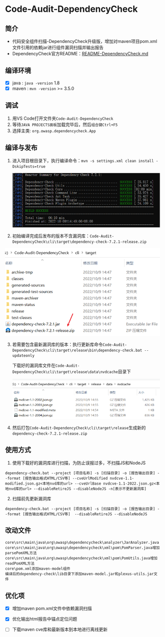 # Code-Audit-DependencyCheck

## 简介
- 代码安全组件扫描-DependencyCheck升级版，增加对maven项目pom.xml文件引用的依赖jar进行组件漏洞扫描并输出报告
- DependencyCheck官方README：[README-DependencyCheck.md](./README-DependencyCheck.md)

## 编译环境

- [x] java :  `java -version` 1.8
- [x] maven :  `mvn -version` >= 3.5.0

## 调试

1. 用VS Code打开文件夹```Code-Audit-DependencyCheck```
2. 等待```JAVA PROJECTS面板```加载完毕后，然后```组合键Ctrl+F5```
3. 选择主类: ```org.owasp.dependencycheck.App```

## 编译与发布

1. 进入项目根目录下，执行编译命令：```mvn -s settings.xml clean install -DskipTests=true```

   ![image-20221009145318829](./README.assets/image-20221009145318829.png)

   

2. 初始编译完成后发布的版本不含漏洞库：```Code-Audit-DependencyCheck\cli\target\dependency-check-7.2.1-release.zip```

![image-20221009145417199](./README.assets/image-20221009145417199.png)

3. 若需要包含最新漏洞库的版本：执行更新库命令```Code-Audit-DependencyCheck\cli\target\release\bin\dependency-check.bat --updateonly```

   下载好的漏洞库文件在`Code-Audit-DependencyCheck\cli\target\release\data\nvdcache`目录下

   ![image-20221009145621657](./README.assets/image-20221009145621657.png)

   

4. 然后打包```Code-Audit-DependencyCheck\cli\target\release```生成新的```dependency-check-7.2.1-release.zip```



## 使用方式

1. 使用下载好的漏洞库进行扫描，为防止误报过多，不扫描JS和NodeJS

`dependency-check.bat --project [项目名称] -s [扫描目录] -o [报告输出目录] --format [报告输出格式HTML/CSV等] --cveUrlModified nvdcve-1.1-modified.json.gz<本地nvd库的url> --cveUrlBase nvdcve-1.1-2022.json.gz<本地nvd库的url> --disableRetireJS --disableNodeJS -n[表示不更新漏洞库]`

2. 扫描前先更新漏洞库

`dependency-check.bat --project [项目名称] -s [扫描目录] -o [报告输出目录] --format [报告输出格式HTML/CSV等]  --disableRetireJS --disableNodeJS`

## 改动文件
```
core\src\main\java\org\owasp\dependencycheck\analyzer\JarAnalyzer.java
core\src\main\java\org\owasp\dependencycheck\xml\pom\PomParser.java增加parsePomXML方法
core\src\main\java\org\owasp\dependencycheck\xml\pom\PomUtils.java增加readPomXML方法
core\pom.xml添加maven-model组件
编译后的dependency-check\lib目录下添加maven-model.jar和plexus-utils.jar文件
```
## 优化项
- [x] 增加maven pom.xml文件中依赖漏洞扫描

- [x] 优化输出html报告中锚点定位问题

- [ ] 下载maven cve库和最新版本到本地进行离线更新